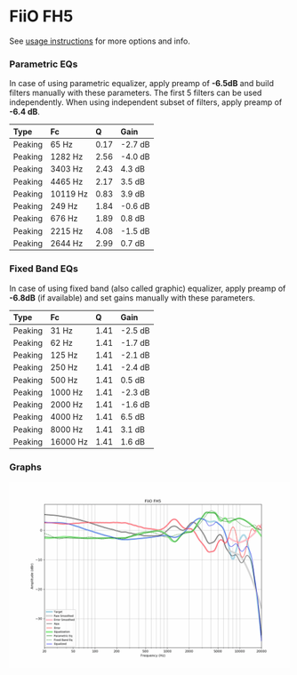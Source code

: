 # FiiO FH5
See [usage instructions](https://github.com/jaakkopasanen/AutoEq#usage) for more options and info.

### Parametric EQs
In case of using parametric equalizer, apply preamp of **-6.5dB** and build filters manually
with these parameters. The first 5 filters can be used independently.
When using independent subset of filters, apply preamp of **-6.4 dB**.

| Type    | Fc       |    Q | Gain    |
|:--------|:---------|:-----|:--------|
| Peaking | 65 Hz    | 0.17 | -2.7 dB |
| Peaking | 1282 Hz  | 2.56 | -4.0 dB |
| Peaking | 3403 Hz  | 2.43 | 4.3 dB  |
| Peaking | 4465 Hz  | 2.17 | 3.5 dB  |
| Peaking | 10119 Hz | 0.83 | 3.9 dB  |
| Peaking | 249 Hz   | 1.84 | -0.6 dB |
| Peaking | 676 Hz   | 1.89 | 0.8 dB  |
| Peaking | 2215 Hz  | 4.08 | -1.5 dB |
| Peaking | 2644 Hz  | 2.99 | 0.7 dB  |

### Fixed Band EQs
In case of using fixed band (also called graphic) equalizer, apply preamp of **-6.8dB**
(if available) and set gains manually with these parameters.

| Type    | Fc       |    Q | Gain    |
|:--------|:---------|:-----|:--------|
| Peaking | 31 Hz    | 1.41 | -2.5 dB |
| Peaking | 62 Hz    | 1.41 | -1.7 dB |
| Peaking | 125 Hz   | 1.41 | -2.1 dB |
| Peaking | 250 Hz   | 1.41 | -2.4 dB |
| Peaking | 500 Hz   | 1.41 | 0.5 dB  |
| Peaking | 1000 Hz  | 1.41 | -2.3 dB |
| Peaking | 2000 Hz  | 1.41 | -1.6 dB |
| Peaking | 4000 Hz  | 1.41 | 6.5 dB  |
| Peaking | 8000 Hz  | 1.41 | 3.1 dB  |
| Peaking | 16000 Hz | 1.41 | 1.6 dB  |

### Graphs
![](./FiiO%20FH5.png)